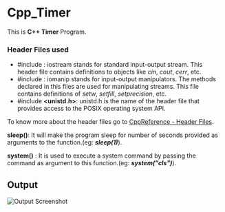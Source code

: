 
# Cpp_Timer

This is **C++ Timer** Program.

### Header Files used
- #include **<iostream>**: iostream stands for standard input-output stream. This header file contains definitions to objects like *cin*, *cout*, *cerr*, etc.
- #include **<iomanip>**: iomanip stands for input-output manipulators. The methods declared in this files are used for manipulating streams. This file contains definitions of *setw*, *setfill*, *setprecision*, etc.
- #include **<unistd.h>**: unistd.h is the name of the header file that provides access to the POSIX operating system API.

To know more about the header files go to [CppReference - Header Files](https://en.cppreference.com/w/cpp/header).

**sleep()**: It will make the program sleep for number of seconds provided as arguments to the function.(eg: ***sleep(1)***).

**system()** : It is used to execute a system command by passing the command as argument to this function.(eg: ***system("cls")***).


## Output

![Output Screenshot](https://lh3.googleusercontent.com/3cBsD2NcXMFJwGsdYx8VcD6XM21NZxV6Of7Otk058g2uGmmZQUR1eawsTSVu49NbbIp_=s170)

  